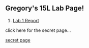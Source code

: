 ## Gregory's 15L Lab Page!

1. [Lab 1 Report](https://gregoryweber.github.io/cse15l-lab-reports/lab1.html)





click here for the secret page...

[secret page](https://gregoryweber.github.io/cse15l-lab-reports/secret.html)
